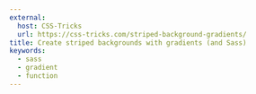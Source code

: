 ```yaml
---
external:
  host: CSS-Tricks
  url: https://css-tricks.com/striped-background-gradients/
title: Create striped backgrounds with gradients (and Sass)
keywords:
  - sass
  - gradient
  - function
---
```


